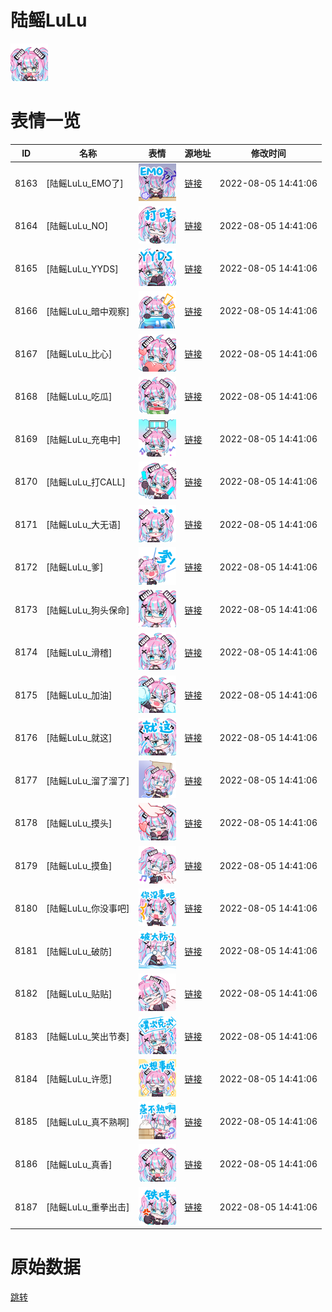 # 陆鳐LuLu

<img src="./cover.png" height="60" alt="cover" />

# 表情一览

|ID|名称|表情|源地址|修改时间|
|----|----|----|----|----|
|8163|[陆鳐LuLu_EMO了]|<img src="./pic/008163_%5B陆鳐LuLu_EMO了%5D.png" height="60" alt="EMO了"/>|[链接](http://i0.hdslb.com/bfs/emote/f66c0ec63459c6ca11e5618a4121b95ed770bd12.png)|2022-08-05 14:41:06|
|8164|[陆鳐LuLu_NO]|<img src="./pic/008164_%5B陆鳐LuLu_NO%5D.png" height="60" alt="NO"/>|[链接](http://i0.hdslb.com/bfs/emote/571451c41b93fccd494251f91f8e2674f08029a2.png)|2022-08-05 14:41:06|
|8165|[陆鳐LuLu_YYDS]|<img src="./pic/008165_%5B陆鳐LuLu_YYDS%5D.png" height="60" alt="YYDS"/>|[链接](http://i0.hdslb.com/bfs/emote/44d0130082bb7d0f96151f0d82de8583e5dc82cd.png)|2022-08-05 14:41:06|
|8166|[陆鳐LuLu_暗中观察]|<img src="./pic/008166_%5B陆鳐LuLu_暗中观察%5D.png" height="60" alt="暗中观察"/>|[链接](http://i0.hdslb.com/bfs/emote/e37be2ed71f6fbe6934897479757047b8df53edc.png)|2022-08-05 14:41:06|
|8167|[陆鳐LuLu_比心]|<img src="./pic/008167_%5B陆鳐LuLu_比心%5D.png" height="60" alt="比心"/>|[链接](http://i0.hdslb.com/bfs/emote/964f16d534045c06c28afa32e09ee8e0c3186d2c.png)|2022-08-05 14:41:06|
|8168|[陆鳐LuLu_吃瓜]|<img src="./pic/008168_%5B陆鳐LuLu_吃瓜%5D.png" height="60" alt="吃瓜"/>|[链接](http://i0.hdslb.com/bfs/emote/5b56c5d8b5abf2f7c08097e979f7b55eb270948e.png)|2022-08-05 14:41:06|
|8169|[陆鳐LuLu_充电中]|<img src="./pic/008169_%5B陆鳐LuLu_充电中%5D.png" height="60" alt="充电中"/>|[链接](http://i0.hdslb.com/bfs/emote/06e9969ab8d6ce4eab2db715dd02125ecd4eca91.png)|2022-08-05 14:41:06|
|8170|[陆鳐LuLu_打CALL]|<img src="./pic/008170_%5B陆鳐LuLu_打CALL%5D.png" height="60" alt="打CALL"/>|[链接](http://i0.hdslb.com/bfs/emote/3fc64f4128fd1306ef694c3582c0c9cd668f2cec.png)|2022-08-05 14:41:06|
|8171|[陆鳐LuLu_大无语]|<img src="./pic/008171_%5B陆鳐LuLu_大无语%5D.png" height="60" alt="大无语"/>|[链接](http://i0.hdslb.com/bfs/emote/29e085777c5d0510dc581d68fc613ed22d93af31.png)|2022-08-05 14:41:06|
|8172|[陆鳐LuLu_爹]|<img src="./pic/008172_%5B陆鳐LuLu_爹%5D.png" height="60" alt="爹"/>|[链接](http://i0.hdslb.com/bfs/emote/6809a8e118bd68a53c21c7b93cc53d012bd5a99d.png)|2022-08-05 14:41:06|
|8173|[陆鳐LuLu_狗头保命]|<img src="./pic/008173_%5B陆鳐LuLu_狗头保命%5D.png" height="60" alt="狗头保命"/>|[链接](http://i0.hdslb.com/bfs/emote/5e20dd7b6baa27c3a9278914e658a7fd82e6158f.png)|2022-08-05 14:41:06|
|8174|[陆鳐LuLu_滑稽]|<img src="./pic/008174_%5B陆鳐LuLu_滑稽%5D.png" height="60" alt="滑稽"/>|[链接](http://i0.hdslb.com/bfs/emote/9cf75b31ea60ac6d7ddd6b7ffcc568a3b82709c2.png)|2022-08-05 14:41:06|
|8175|[陆鳐LuLu_加油]|<img src="./pic/008175_%5B陆鳐LuLu_加油%5D.png" height="60" alt="加油"/>|[链接](http://i0.hdslb.com/bfs/emote/d730df6e92652850785f4ef509112f87bcdc61ae.png)|2022-08-05 14:41:06|
|8176|[陆鳐LuLu_就这]|<img src="./pic/008176_%5B陆鳐LuLu_就这%5D.png" height="60" alt="就这"/>|[链接](http://i0.hdslb.com/bfs/emote/aad0c6d0a41b7c271aebae7986a34de852b50a81.png)|2022-08-05 14:41:06|
|8177|[陆鳐LuLu_溜了溜了]|<img src="./pic/008177_%5B陆鳐LuLu_溜了溜了%5D.png" height="60" alt="溜了溜了"/>|[链接](http://i0.hdslb.com/bfs/emote/584103639cc52d7ca28a311f79dc77e2760a8bb9.png)|2022-08-05 14:41:06|
|8178|[陆鳐LuLu_摸头]|<img src="./pic/008178_%5B陆鳐LuLu_摸头%5D.png" height="60" alt="摸头"/>|[链接](http://i0.hdslb.com/bfs/emote/1eac3cd896a9cdee304727d33667ae26e94daa54.png)|2022-08-05 14:41:06|
|8179|[陆鳐LuLu_摸鱼]|<img src="./pic/008179_%5B陆鳐LuLu_摸鱼%5D.png" height="60" alt="摸鱼"/>|[链接](http://i0.hdslb.com/bfs/emote/7ba1af953d3d990fa5f9f49072cae9312f8b3df4.png)|2022-08-05 14:41:06|
|8180|[陆鳐LuLu_你没事吧]|<img src="./pic/008180_%5B陆鳐LuLu_你没事吧%5D.png" height="60" alt="你没事吧"/>|[链接](http://i0.hdslb.com/bfs/emote/31f4463723a4e91cbf735319461bc5b9a3bac9e0.png)|2022-08-05 14:41:06|
|8181|[陆鳐LuLu_破防]|<img src="./pic/008181_%5B陆鳐LuLu_破防%5D.png" height="60" alt="破防"/>|[链接](http://i0.hdslb.com/bfs/emote/dcad11dcce0d2a92758a14b6d3fa822d0edd6df6.png)|2022-08-05 14:41:06|
|8182|[陆鳐LuLu_贴贴]|<img src="./pic/008182_%5B陆鳐LuLu_贴贴%5D.png" height="60" alt="贴贴"/>|[链接](http://i0.hdslb.com/bfs/emote/10604aa1326a81262f5bc28c5c030b4a401daf0a.png)|2022-08-05 14:41:06|
|8183|[陆鳐LuLu_笑出节奏]|<img src="./pic/008183_%5B陆鳐LuLu_笑出节奏%5D.png" height="60" alt="笑出节奏"/>|[链接](http://i0.hdslb.com/bfs/emote/e6f18c7480f34e928e6dad24e300ea70d9303c6e.png)|2022-08-05 14:41:06|
|8184|[陆鳐LuLu_许愿]|<img src="./pic/008184_%5B陆鳐LuLu_许愿%5D.png" height="60" alt="许愿"/>|[链接](http://i0.hdslb.com/bfs/emote/edf3f462376f5f706d826e8a5336bbd19f925b1b.png)|2022-08-05 14:41:06|
|8185|[陆鳐LuLu_真不熟啊]|<img src="./pic/008185_%5B陆鳐LuLu_真不熟啊%5D.png" height="60" alt="真不熟啊"/>|[链接](http://i0.hdslb.com/bfs/emote/22d994b2f8980c9c444d81dfc8e60b7650b2913f.png)|2022-08-05 14:41:06|
|8186|[陆鳐LuLu_真香]|<img src="./pic/008186_%5B陆鳐LuLu_真香%5D.png" height="60" alt="真香"/>|[链接](http://i0.hdslb.com/bfs/emote/b18d1f36b54ce60a8c1db6e2b6cf6b97af2c9fdf.png)|2022-08-05 14:41:06|
|8187|[陆鳐LuLu_重拳出击]|<img src="./pic/008187_%5B陆鳐LuLu_重拳出击%5D.png" height="60" alt="重拳出击"/>|[链接](http://i0.hdslb.com/bfs/emote/1cfc0fe734adb99018b5beab52b3320186d0bb43.png)|2022-08-05 14:41:06|

# 原始数据

[跳转](./raw.json)

